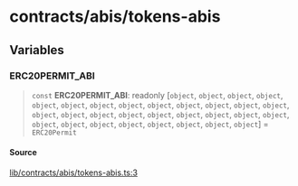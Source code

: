 # contracts/abis/tokens-abis

## Variables

### ERC20PERMIT\_ABI

> `const` **ERC20PERMIT\_ABI**: readonly [`object`, `object`, `object`, `object`, `object`, `object`, `object`, `object`, `object`, `object`, `object`, `object`, `object`, `object`, `object`, `object`, `object`, `object`, `object`, `object`, `object`, `object`, `object`, `object`, `object`, `object`, `object`, `object`, `object`, `object`] = `ERC20Permit`

#### Source

[lib/contracts/abis/tokens-abis.ts:3](https://github.com/PufferFinance/puffer-sdk/blob/dc653e89bcbd5b8c4160e76d8ee5de75163f3beb/lib/contracts/abis/tokens-abis.ts#L3)
